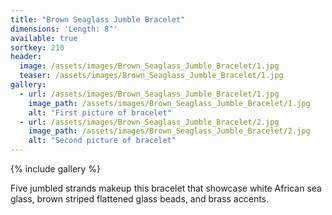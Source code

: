 ```yaml
---
title: "Brown Seaglass Jumble Bracelet"
dimensions: 'Length: 8"'
available: true
sortkey: 210
header:
  image: /assets/images/Brown_Seaglass_Jumble_Bracelet/1.jpg
  teaser: /assets/images/Brown_Seaglass_Jumble_Bracelet/1.jpg
gallery:
  - url: /assets/images/Brown_Seaglass_Jumble_Bracelet/1.jpg
    image_path: /assets/images/Brown_Seaglass_Jumble_Bracelet/1.jpg
    alt: "First picture of bracelet"
  - url: /assets/images/Brown_Seaglass_Jumble_Bracelet/2.jpg
    image_path: /assets/images/Brown_Seaglass_Jumble_Bracelet/2.jpg
    alt: "Second picture of bracelet"
---
```



{% include gallery %}


Five jumbled strands makeup this bracelet that showcase white African sea glass, brown striped flattened glass beads, and brass accents.